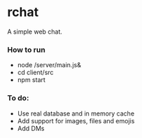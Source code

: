 # rchat
A simple web chat.

### How to run
- node /server/main.js&
- cd client/src
- npm start

### To do:
- Use real database and in memory cache
- Add support for images, files and emojis
- Add DMs
